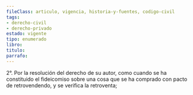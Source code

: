 ```yaml
---
fileClass: articulo, vigencia, historia-y-fuentes, codigo-civil
tags:
- derecho-civil
- derecho-privado
estado: vigente
tipo: enumerado
libro:
titulo:
parrafo:
---
```

2°. Por la resolución del derecho de su autor, como cuando se ha constituido el fideicomiso sobre una cosa que se ha comprado con pacto de retrovendendo, y se verifica la retroventa;